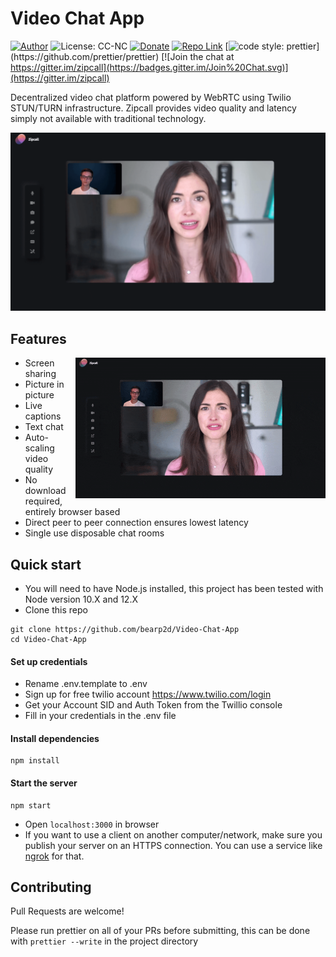 # Video Chat App

[![Author](https://img.shields.io/badge/Author-ianramzy-brightgreen.svg)](https://ianramzy.com)
![License: CC-NC](https://img.shields.io/badge/License-CCNC-blue.svg)
[![Donate](https://img.shields.io/badge/Donate-PayPal-brightgreen.svg)](https://paypal.me/ianramzy)
[![Repo Link](https://img.shields.io/badge/Repo-Link-black.svg)](https://github.com/ianramzy/decentralized-video-chat)
[![code style: prettier](https://img.shields.io/badge/code_style-prettier-ff69b4.svg?)](https://github.com/prettier/prettier)
[![Join the chat at https://gitter.im/zipcall](https://badges.gitter.im/Join%20Chat.svg)](https://gitter.im/zipcall)


Decentralized video chat platform powered by WebRTC using Twilio STUN/TURN infrastructure.
Zipcall provides video quality and latency simply not available with traditional
technology.

![screenshot](public/images/readmecall.png "Video Calling")

## Features

<img align="right" width="400" height="auto" src="public/images/preview.gif">

- Screen sharing
- Picture in picture
- Live captions
- Text chat
- Auto-scaling video quality
- No download required, entirely browser based
- Direct peer to peer connection ensures lowest latency
- Single use disposable chat rooms

## Quick start

- You will need to have Node.js installed, this project has been tested with Node version 10.X and 12.X
- Clone this repo

```
git clone https://github.com/bearp2d/Video-Chat-App
cd Video-Chat-App
```

#### Set up credentials

- Rename .env.template to .env
- Sign up for free twilio account https://www.twilio.com/login
- Get your Account SID and Auth Token from the Twillio console
- Fill in your credentials in the .env file

#### Install dependencies

```
npm install
```

#### Start the server

```
npm start
```

- Open `localhost:3000` in browser
- If you want to use a client on another computer/network, make sure you publish your server on an HTTPS connection.
  You can use a service like [ngrok](https://ngrok.com/) for that.

## Contributing

Pull Requests are welcome!

Please run prettier on all of your PRs before submitting, this can be done with `prettier --write` in the project directory
